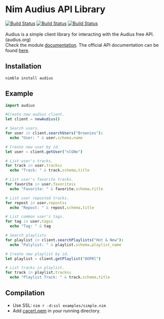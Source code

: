 # Nim Audius API Library
[![Build Status](https://nimble.directory/ci/badges/audius/nimdevel/status.svg)](https://nimble.directory/ci/badges/audius/nimdevel/output.html)
[![Build Status](https://nimble.directory/ci/badges/audius/nimdevel/docstatus.svg)](https://nimble.directory/ci/badges/audius/nimdevel/doc_build_output.html)
[![Build Status](https://nimble.directory/ci/badges/audius/version.svg)](https://nimble.directory/ci/badges/audius/nimdevel/doc_build_output.html)
\
\
Audius is a simple client library for interacting with the Audius free API. (audius.org)\
Check the module [documentation](https://ceebeel.github.io/audius/).
The official API documentation can be found [here](https://audiusproject.github.io/api-docs/#audius-api-docs).

## Installation
```nimble install audius```

## Example
```nim
import audius

#Create new audius client.
let client = newAudius()

# Search users.
for user in client.searchUsers("Brownies"):
  echo "User: " & user.schema.name

# Create new user by id.
let user = client.getUser("nlGNe")

# List user's tracks.
for track in user.tracks:
  echo "Track: " & track.schema.title

# List user's favorite tracks.
for favorite in user.favorites:
  echo "Favorite: " & favorite.schema.title

# List user reposted tracks.
for repost in user.reposts:
  echo "Repost: " & repost.schema.title

# List common user's tags.
for tag in user.tags:
  echo "Tag: " & tag

# Search playlists
for playlist in client.searchPlaylists("Hot & New"):
  echo "Palylist: " & playlist.schema.playlist_name

# Create new playlist by id.
let playlist = client.getPlaylist("DOPRl")

# List tracks in playlist.
for track in playlist.tracks:
  echo "Playlist Track: " & track.schema.title
```
## Compilation 
- Use SSL:
```nim r -d:ssl examples/simple.nim```
- Add [cacert.pem](bin/cacert.pem) in your running directory.
